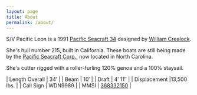 ```yaml
---
layout: page
title: About
permalink: /about/
---
```


S/V Pacific Loon is a 1991 [Pacific Seacraft 34](https://sailboat.guide/pacific-seacraft/34/) designed by [William Crealock](https://en.wikipedia.org/wiki/W._I._B._Crealock).

She's hull number 215, built in California. These boats are still being made by the [Pacific Seacraft Corp.](http://www.pacificseacraft.com/html/ps34.html), now located in North Carolina. 
 
She's cutter rigged with a roller-furling 120% genoa and a 100% staysail.

| Length Overall | 34&prime; |
| Beam | 10&prime; |
| Draft | 4&prime; 11&Prime; |
| Displacement |13,500 lbs. |
| Call Sign | WDN9989 |
| MMSI | [368332150](https://www.marinetraffic.com/en/ais/details/ships/shipid:8032892/mmsi:368332150/imo:0/vessel:PACIFIC_LOON) |
